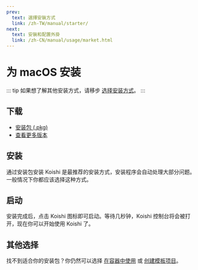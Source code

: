 ```yaml
---
prev:
  text: 選擇安裝方式
  link: /zh-TW/manual/starter/
next:
  text: 安裝和配置外掛
  link: /zh-CN/manual/usage/market.html
---
```


# 为 macOS 安装

::: tip
如果想了解其他安装方式，请移步 [选择安装方式](./index.md)。
:::

## 下载

- [安装包 (.pkg)](https://k.ilharp.cc/osx.pkg)
- [查看更多版本](https://github.com/koishijs/koishi-desktop/releases)

## 安装

通过安装包安装 Koishi 是最推荐的安装方式，安装程序会自动处理大部分问题。一般情况下你都应该选择这种方式。

## 启动

安装完成后，点击 Koishi 图标即可启动。等待几秒钟，Koishi 控制台将会被打开，现在你可以开始使用 Koishi 了。

## 其他选择

找不到适合你的安装包？你仍然可以选择 [在容器中使用](./docker.md) 或 [创建模板项目](./boilerplate.md)。
